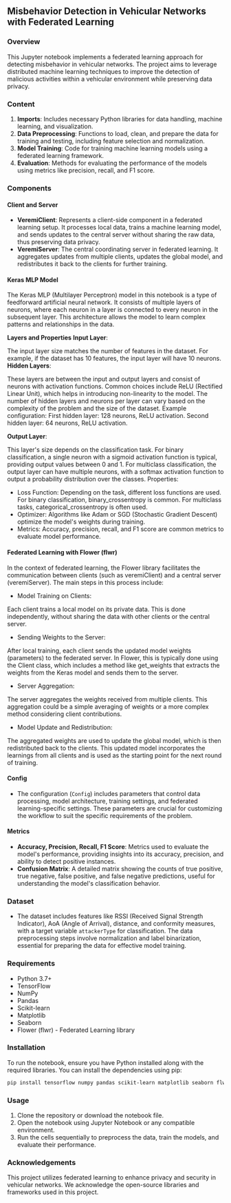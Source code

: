 ## Misbehavior Detection in Vehicular Networks with Federated Learning

### Overview

This Jupyter notebook implements a federated learning approach for detecting misbehavior in vehicular networks. The project aims to leverage distributed machine learning techniques to improve the detection of malicious activities within a vehicular environment while preserving data privacy.

### Content

1. **Imports**: Includes necessary Python libraries for data handling, machine learning, and visualization.
2. **Data Preprocessing**: Functions to load, clean, and prepare the data for training and testing, including feature selection and normalization.
3. **Model Training**: Code for training machine learning models using a federated learning framework.
4. **Evaluation**: Methods for evaluating the performance of the models using metrics like precision, recall, and F1 score.

### Components

#### Client and Server

- **VeremiClient**: Represents a client-side component in a federated learning setup. It processes local data, trains a machine learning model, and sends updates to the central server without sharing the raw data, thus preserving data privacy.
- **VeremiServer**: The central coordinating server in federated learning. It aggregates updates from multiple clients, updates the global model, and redistributes it back to the clients for further training.

#### Keras MLP Model
The Keras MLP (Multilayer Perceptron) model in this notebook is a type of feedforward artificial neural network. It consists of multiple layers of neurons, where each neuron in a layer is connected to every neuron in the subsequent layer. This architecture allows the model to learn complex patterns and relationships in the data.

**Layers and Properties**
**Input Layer**:

The input layer size matches the number of features in the dataset. For example, if the dataset has 10 features, the input layer will have 10 neurons.
**Hidden Layers**:

These layers are between the input and output layers and consist of neurons with activation functions. Common choices include ReLU (Rectified Linear Unit), which helps in introducing non-linearity to the model. The number of hidden layers and neurons per layer can vary based on the complexity of the problem and the size of the dataset.
Example configuration:
First hidden layer: 128 neurons, ReLU activation.
Second hidden layer: 64 neurons, ReLU activation.

**Output Layer**:

This layer's size depends on the classification task. For binary classification, a single neuron with a sigmoid activation function is typical, providing output values between 0 and 1. For multiclass classification, the output layer can have multiple neurons, with a softmax activation function to output a probability distribution over the classes.
Properties:

- Loss Function: Depending on the task, different loss functions are used. For binary classification, binary_crossentropy is common. For multiclass tasks, categorical_crossentropy is often used.
- Optimizer: Algorithms like Adam or SGD (Stochastic Gradient Descent) optimize the model's weights during training.
- Metrics: Accuracy, precision, recall, and F1 score are common metrics to evaluate model performance.

#### Federated Learning with Flower (flwr)
In the context of federated learning, the Flower library facilitates the communication between clients (such as veremiClient) and a central server (veremiServer). The main steps in this process include:

- Model Training on Clients:

Each client trains a local model on its private data. This is done independently, without sharing the data with other clients or the central server.
- Sending Weights to the Server:

After local training, each client sends the updated model weights (parameters) to the federated server. In Flower, this is typically done using the Client class, which includes a method like get_weights that extracts the weights from the Keras model and sends them to the server.
- Server Aggregation:

The server aggregates the weights received from multiple clients. This aggregation could be a simple averaging of weights or a more complex method considering client contributions.
- Model Update and Redistribution:

The aggregated weights are used to update the global model, which is then redistributed back to the clients. This updated model incorporates the learnings from all clients and is used as the starting point for the next round of training.

#### Config

- The configuration (`Config`) includes parameters that control data processing, model architecture, training settings, and federated learning-specific settings. These parameters are crucial for customizing the workflow to suit the specific requirements of the problem.

#### Metrics

- **Accuracy, Precision, Recall, F1 Score**: Metrics used to evaluate the model's performance, providing insights into its accuracy, precision, and ability to detect positive instances.
- **Confusion Matrix**: A detailed matrix showing the counts of true positive, true negative, false positive, and false negative predictions, useful for understanding the model's classification behavior.

### Dataset

- The dataset includes features like RSSI (Received Signal Strength Indicator), AoA (Angle of Arrival), distance, and conformity measures, with a target variable `attackerType` for classification. The data preprocessing steps involve normalization and label binarization, essential for preparing the data for effective model training.

### Requirements

- Python 3.7+
- TensorFlow
- NumPy
- Pandas
- Scikit-learn
- Matplotlib
- Seaborn
- Flower (flwr) - Federated Learning library

### Installation

To run the notebook, ensure you have Python installed along with the required libraries. You can install the dependencies using pip:

```bash
pip install tensorflow numpy pandas scikit-learn matplotlib seaborn flwr
```

### Usage

1. Clone the repository or download the notebook file.
2. Open the notebook using Jupyter Notebook or any compatible environment.
3. Run the cells sequentially to preprocess the data, train the models, and evaluate their performance.

### Acknowledgements

This project utilizes federated learning to enhance privacy and security in vehicular networks. We acknowledge the open-source libraries and frameworks used in this project.